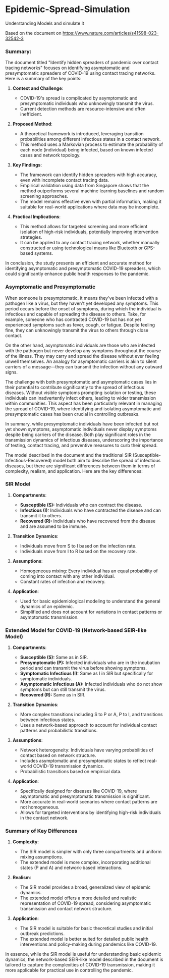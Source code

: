 # Epidemic-Spread-Simulation
Understanding Models and simulate it

Based on the document on https://www.nature.com/articles/s41598-023-32542-3

### Summary:

The document titled "Identify hidden spreaders of pandemic over contact tracing networks" focuses on identifying asymptomatic and presymptomatic spreaders of COVID-19 using contact tracing networks. Here is a summary of the key points:

1. **Context and Challenge**:
   - COVID-19's spread is complicated by asymptomatic and presymptomatic individuals who unknowingly transmit the virus.
   - Current detection methods are resource-intensive and often inefficient.

2. **Proposed Method**:
   - A theoretical framework is introduced, leveraging transition probabilities among different infectious states in a contact network.
   - This method uses a Markovian process to estimate the probability of each node (individual) being infected, based on known infected cases and network topology.

3. **Key Findings**:
   - The framework can identify hidden spreaders with high accuracy, even with incomplete contact tracing data.
   - Empirical validation using data from Singapore shows that the method outperforms several machine learning baselines and random screening approaches.
   - The model remains effective even with partial information, making it suitable for real-world applications where data may be incomplete.

4. **Practical Implications**:
   - This method allows for targeted screening and more efficient isolation of high-risk individuals, potentially improving intervention strategies.
   - It can be applied to any contact tracing network, whether manually constructed or using technological means like Bluetooth or GPS-based systems.

In conclusion, the study presents an efficient and accurate method for identifying asymptomatic and presymptomatic COVID-19 spreaders, which could significantly enhance public health responses to the pandemic.

### Asymptomatic and Presymptomatic
When someone is presymptomatic, it means they've been infected with a pathogen like a virus, but they haven't yet developed any symptoms. This period occurs before the onset of symptoms, during which the individual is infectious and capable of spreading the disease to others. Take, for example, someone who has contracted COVID-19 but has not yet experienced symptoms such as fever, cough, or fatigue. Despite feeling fine, they can unknowingly transmit the virus to others through close contact.

On the other hand, asymptomatic individuals are those who are infected with the pathogen but never develop any symptoms throughout the course of the illness. They may carry and spread the disease without ever feeling unwell themselves. An analogy for asymptomatic carriers is akin to silent carriers of a message—they can transmit the infection without any outward signs.

The challenge with both presymptomatic and asymptomatic cases lies in their potential to contribute significantly to the spread of infectious diseases. Without visible symptoms prompting isolation or testing, these individuals can inadvertently infect others, leading to wider transmission within communities. This aspect has been particularly relevant in managing the spread of COVID-19, where identifying and isolating asymptomatic and presymptomatic cases has been crucial in controlling outbreaks.

In summary, while presymptomatic individuals have been infected but not yet shown symptoms, asymptomatic individuals never display symptoms despite being carriers of the disease. Both play significant roles in the transmission dynamics of infectious diseases, underscoring the importance of testing, contact tracing, and preventive measures to curb their spread.


The model described in the document and the traditional SIR (Susceptible-Infectious-Recovered) model both aim to describe the spread of infectious diseases, but there are significant differences between them in terms of complexity, realism, and application. Here are the key differences:

### SIR Model

1. **Compartments**:
   - **Susceptible (S):** Individuals who can contract the disease.
   - **Infectious (I):** Individuals who have contracted the disease and can transmit it to others.
   - **Recovered (R):** Individuals who have recovered from the disease and are assumed to be immune.

2. **Transition Dynamics**:
   - Individuals move from S to I based on the infection rate.
   - Individuals move from I to R based on the recovery rate.

3. **Assumptions**:
   - Homogeneous mixing: Every individual has an equal probability of coming into contact with any other individual.
   - Constant rates of infection and recovery.

4. **Application**:
   - Used for basic epidemiological modeling to understand the general dynamics of an epidemic.
   - Simplified and does not account for variations in contact patterns or asymptomatic transmission.

### Extended Model for COVID-19 (Network-based SEIR-like Model)

1. **Compartments**:
   - **Susceptible (S):** Same as in SIR.
   - **Presymptomatic (P):** Infected individuals who are in the incubation period and can transmit the virus before showing symptoms.
   - **Symptomatic Infectious (I):** Same as I in SIR but specifically for symptomatic individuals.
   - **Asymptomatic Infectious (A):** Infected individuals who do not show symptoms but can still transmit the virus.
   - **Recovered (R):** Same as in SIR.

2. **Transition Dynamics**:
   - More complex transitions including S to P or A, P to I, and transitions between infectious states.
   - Uses a network-based approach to account for individual contact patterns and probabilistic transitions.

3. **Assumptions**:
   - Network heterogeneity: Individuals have varying probabilities of contact based on network structure.
   - Includes asymptomatic and presymptomatic states to reflect real-world COVID-19 transmission dynamics.
   - Probabilistic transitions based on empirical data.

4. **Application**:
   - Specifically designed for diseases like COVID-19, where asymptomatic and presymptomatic transmission is significant.
   - More accurate in real-world scenarios where contact patterns are not homogeneous.
   - Allows for targeted interventions by identifying high-risk individuals in the contact network.

### Summary of Key Differences

1. **Complexity**:
   - The SIR model is simpler with only three compartments and uniform mixing assumptions.
   - The extended model is more complex, incorporating additional states (P and A) and network-based interactions.

2. **Realism**:
   - The SIR model provides a broad, generalized view of epidemic dynamics.
   - The extended model offers a more detailed and realistic representation of COVID-19 spread, considering asymptomatic transmission and contact network structure.

3. **Application**:
   - The SIR model is suitable for basic theoretical studies and initial outbreak predictions.
   - The extended model is better suited for detailed public health interventions and policy-making during pandemics like COVID-19.

In essence, while the SIR model is useful for understanding basic epidemic dynamics, the network-based SEIR-like model described in the document is tailored to capture the complexities of COVID-19 transmission, making it more applicable for practical use in controlling the pandemic.
